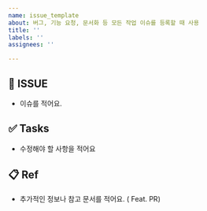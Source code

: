 ```yaml
---
name: issue_template
about: 버그, 기능 요청, 문서화 등 모든 작업 이슈를 등록할 때 사용
title: ''
labels: ''
assignees: ''

---
```


## 📄 ISSUE

- 이슈를 적어요.

## ✅ Tasks

- 수정해야 할 사항을 적어요

## 📋 Ref

- 추가적인 정보나 참고 문서를 적어요. ( Feat. PR)
